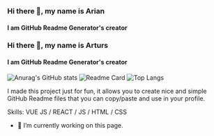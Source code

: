 ### Hi there 👋, my name is Arian
#### I am GitHub Readme Generator's creator

### Hi there 👋, my name is Arturs
#### I am GitHub Readme Generator's creator

<picture>
  <source srcset="https://github-readme-stats.vercel.app/api?username=anuraghazra&show_icons=true&theme=dark" media="(prefers-color-scheme: dark)" />
  <source srcset="https://github-readme-stats.vercel.app/api?username=anuraghazra&show_icons=true" media="(prefers-color-scheme: light), (prefers-color-scheme: no-preference)" />
  <img src="https://github-readme-stats.vercel.app/api?username=anuraghazra&show_icons=true" alt="Anurag's GitHub stats" />
</picture>

<picture>
  <source srcset="https://github-readme-stats.vercel.app/api/pin/?username=MrKittyOfc&repo=github-readme-stats&theme=dark" media="(prefers-color-scheme: dark)" />
  <source srcset="https://github-readme-stats.vercel.app/api/pin/?username=MrKittyOfc&repo=UI-Libraries/Visual UI Library" media="(prefers-color-scheme: light), (prefers-color-scheme: no-preference)" />
  <img src="https://github-readme-stats.vercel.app/api/pin/?username=anuraghazra&repo=github-readme-stats" alt="Readme Card" />
</picture>



<picture>
  <source srcset="https://github-readme-stats.vercel.app/api/top-langs/?username=anuraghazra&hide_progress=true&theme=dark" media="(prefers-color-scheme: dark)" />
  <source srcset="https://github-readme-stats.vercel.app/api/top-langs/?username=anuraghazra&hide_progress=true" media="(prefers-color-scheme: light), (prefers-color-scheme: no-preference)" />
  <img src="https://github-readme-stats.vercel.app/api/top-langs/?username=anuraghazra&hide_progress=true" alt="Top Langs" />
</picture>

I made this project just for fun, it allows you to create nice and simple GitHub Readme files that you can copy/paste and use in your profile.

Skills: VUE JS / REACT / JS / HTML / CSS

- 🔭 I’m currently working on this page. 
